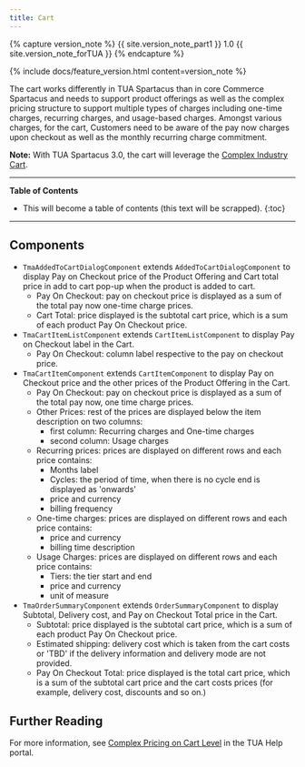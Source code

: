```yaml
---
title: Cart
---
```


{% capture version_note %}
{{ site.version_note_part1 }} 1.0 {{ site.version_note_forTUA }}
{% endcapture %}

{% include docs/feature_version.html content=version_note %}

The cart works differently in TUA Spartacus than in core Commerce Spartacus and needs to support product offerings as well as the complex pricing structure to support multiple types of charges including one-time charges, recurring charges, and usage-based charges.   Amongst various charges, for the cart, Customers need to be aware of the pay now charges upon checkout as well as the monthly recurring charge commitment.

**Note:**  With TUA Spartacus 3.0, the cart will leverage the [Complex Industry Cart](https://help.sap.com/viewer/32f0086927f44c9ab1199f1dab8833cd/2102/en-US/33005fa795d2425282ffe769737e27e7.html).

***

**Table of Contents**

- This will become a table of contents (this text will be scrapped).
{:toc}

***

## Components

- `TmaAddedToCartDialogComponent` extends `AddedToCartDialogComponent` to display Pay on Checkout price of the Product Offering and Cart total price in add to cart pop-up when the product is added to cart.
    - Pay On Checkout: pay on checkout price is displayed as a sum of the total pay now one-time charge prices. 
    - Cart Total: price displayed is the subtotal cart price, which is a sum of each product Pay On Checkout price.
- `TmaCartItemListComponent` extends `CartItemListComponent` to display Pay on Checkout label in the Cart.
    - Pay On Checkout: column label respective to the pay on checkout price.
- `TmaCartItemComponent` extends `CartItemComponent` to display Pay on Checkout price and the other prices of the Product Offering in the Cart.
    - Pay On Checkout: pay on checkout price is displayed as a sum of the total pay now, one time charge prices.
    - Other Prices: rest of the prices are displayed below the item description on two columns:
        - first column: Recurring charges and One-time charges
        - second column: Usage charges
    - Recurring prices: prices are displayed on different rows and each price contains:
        - Months label
        - Cycles: the period of time, when there is no cycle end is displayed as 'onwards'
        - price and currency
        - billing frequency
    - One-time charges: prices are displayed on different rows and each price contains:
        - price and currency 
        - billing time description
    - Usage Charges: prices are displayed on different rows and each price contains:
        - Tiers: the tier start and end
        - price and currency
        - unit of measure
- `TmaOrderSummaryComponent` extends `OrderSummaryComponent` to display Subtotal, Delivery cost, and Pay on Checkout Total price in the Cart.
    - Subtotal: price displayed is the subtotal cart price, which is a sum of each product Pay On Checkout price.
    - Estimated shipping: delivery cost which is taken from the cart costs or 'TBD' if the delivery information and delivery mode are not provided.
    - Pay On Checkout Total: price displayed is the total cart price, which is a sum of the subtotal cart price and the cart costs prices (for example, delivery cost, discounts and so on.)

## Further Reading

For more information, see [Complex Pricing on Cart Level](https://help.sap.com/viewer/32f0086927f44c9ab1199f1dab8833cd/2007/en-US/525a0a7eafbb4d3ab988872a21e0e3b3.html) in the TUA Help portal.
